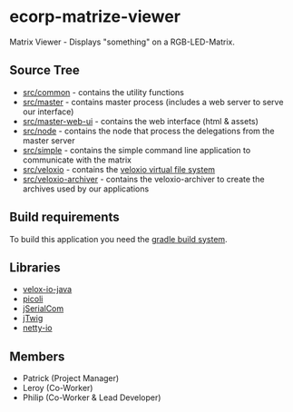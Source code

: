 # ecorp-matrize-viewer
Matrix Viewer - Displays "something" on a RGB-LED-Matrix.

## Source Tree
* [src/common](src/common) - contains the utility functions
* [src/master](src/master) - contains master process (includes a web server to serve our interface)
* [src/master-web-ui](src/master-web-ui) - contains the web interface (html & assets)
* [src/node](src/node) - contains the node that process the delegations from the master server
* [src/simple](src/simple) - contains the simple command line application to communicate with the matrix
* [src/veloxio](src/veloxio) - contains the [veloxio virtual file system](https://github.com/philip1337/velox-io-java)
* [src/veloxio-archiver](src/veloxio-archiver) - contains the veloxio-archiver to create the archives used by our applications

## Build requirements
To build this application you need the [gradle build system](https://gradle.org/).

## Libraries
* [velox-io-java](https://github.com/philip1337/velox-io-java)
* [picoli](https://github.com/remkop/picocli)
* [jSerialCom](https://github.com/Fazecast/jSerialComm)
* [jTwig](https://github.com/jtwig/jtwig-core)
* [netty-io](https://github.com/netty/netty)

## Members
* Patrick (Project Manager)
* Leroy (Co-Worker)
* Philip (Co-Worker & Lead Developer)